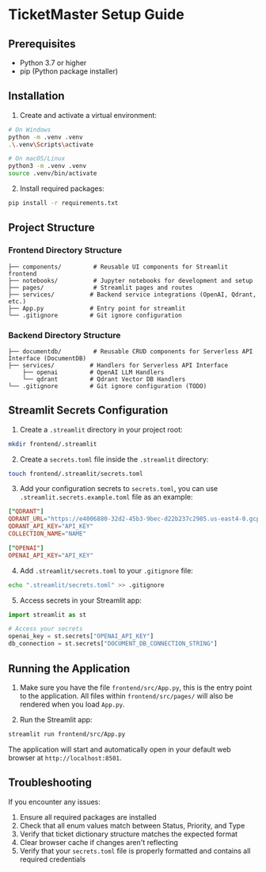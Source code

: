 # TicketMaster Setup Guide

## Prerequisites

- Python 3.7 or higher
- pip (Python package installer)

## Installation

1. Create and activate a virtual environment:

```bash
# On Windows
python -m .venv .venv
.\.venv\Scripts\activate

# On macOS/Linux
python3 -m .venv .venv
source .venv/bin/activate
```

2. Install required packages:

```bash
pip install -r requirements.txt
```

## Project Structure

### Frontend Directory Structure

```src/ # Root source directory
├── components/         # Reusable UI components for Streamlit frontend
├── notebooks/          # Jupyter notebooks for development and setup
├── pages/              # Streamlit pages and routes
├── services/          # Backend service integrations (OpenAI, Qdrant, etc.)
├── App.py             # Entry point for streamlit
└── .gitignore         # Git ignore configuration
```

### Backend Directory Structure

```src/ # Root source directory
├── documentdb/         # Reusable CRUD components for Serverless API Interface (DocumentDB)
├── services/          # Handlers for Serverless API Interface
    ├── openai         # OpenAI LLM Handlers
    └── qdrant         # Qdrant Vector DB Handlers
└── .gitignore         # Git ignore configuration (TODO)
```

## Streamlit Secrets Configuration

1. Create a `.streamlit` directory in your project root:
```bash
mkdir frontend/.streamlit
```

2. Create a `secrets.toml` file inside the `.streamlit` directory:
```bash
touch frontend/.streamlit/secrets.toml
```

3. Add your configuration secrets to `secrets.toml`, you can use `.streamlit.secrets.example.toml` file as an example:
```toml
["QDRANT"]
QDRANT_URL="https://e4006880-32d2-45b3-9bec-d22b237c2985.us-east4-0.gcp.cloud.qdrant.io:6333"
QDRANT_API_KEY="API_KEY"
COLLECTION_NAME="NAME"

["OPENAI"]
OPENAI_API_KEY="API_KEY"
```

4. Add `.streamlit/secrets.toml` to your `.gitignore` file:
```bash
echo ".streamlit/secrets.toml" >> .gitignore
```

5. Access secrets in your Streamlit app:
```python
import streamlit as st

# Access your secrets
openai_key = st.secrets["OPENAI_API_KEY"]
db_connection = st.secrets["DOCUMENT_DB_CONNECTION_STRING"]
```

## Running the Application

1. Make sure you have the file `frontend/src/App.py`, this is the entry point to the application. All files within `frontend/src/pages/` will also be rendered when you load `App.py`.

2. Run the Streamlit app:

```bash
streamlit run frontend/src/App.py
```

The application will start and automatically open in your default web browser at `http://localhost:8501`.

## Troubleshooting

If you encounter any issues:

1. Ensure all required packages are installed
2. Check that all enum values match between Status, Priority, and Type
3. Verify that ticket dictionary structure matches the expected format
4. Clear browser cache if changes aren't reflecting
5. Verify that your `secrets.toml` file is properly formatted and contains all required credentials